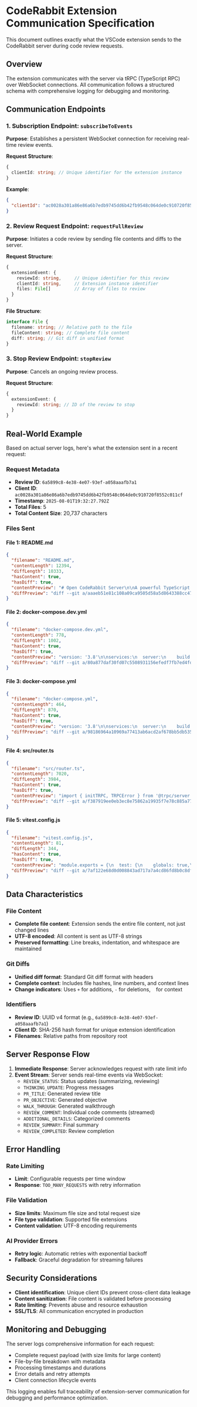 # CodeRabbit Extension Communication Specification

This document outlines exactly what the VSCode extension sends to the CodeRabbit server during code review requests.

## Overview

The extension communicates with the server via tRPC (TypeScript RPC) over WebSocket connections. All communication follows a structured schema with comprehensive logging for debugging and monitoring.

## Communication Endpoints

### 1. Subscription Endpoint: `subscribeToEvents`

**Purpose**: Establishes a persistent WebSocket connection for receiving real-time review events.

**Request Structure**:

```typescript
{
  clientId: string; // Unique identifier for the extension instance
}
```

**Example**:

```json
{
  "clientId": "ac0028a301a86e86a6b7edb9745dd6b42fb9548c064de0c910720f8552c011cf"
}
```

### 2. Review Request Endpoint: `requestFullReview`

**Purpose**: Initiates a code review by sending file contents and diffs to the server.

**Request Structure**:

```typescript
{
  extensionEvent: {
    reviewId: string,     // Unique identifier for this review
    clientId: string,     // Extension instance identifier
    files: File[]         // Array of files to review
  }
}
```

**File Structure**:

```typescript
interface File {
  filename: string; // Relative path to the file
  fileContent: string; // Complete file content
  diff: string; // Git diff in unified format
}
```

### 3. Stop Review Endpoint: `stopReview`

**Purpose**: Cancels an ongoing review process.

**Request Structure**:

```typescript
{
  extensionEvent: {
    reviewId: string; // ID of the review to stop
  }
}
```

## Real-World Example

Based on actual server logs, here's what the extension sent in a recent request:

### Request Metadata

- **Review ID**: `6a5899c8-4e38-4e07-93ef-a058aaafb7a1`
- **Client ID**: `ac0028a301a86e86a6b7edb9745dd6b42fb9548c064de0c910720f8552c011cf`
- **Timestamp**: `2025-08-01T19:32:27.792Z`
- **Total Files**: 5
- **Total Content Size**: 20,737 characters

### Files Sent

#### File 1: README.md

```json
{
  "filename": "README.md",
  "contentLength": 12394,
  "diffLength": 10333,
  "hasContent": true,
  "hasDiff": true,
  "contentPreview": "# Open CodeRabbit Server\n\nA powerful TypeScript backend server that provides AI-powered code review services for VSCode extensions. CodeRabbit analyzes code changes, generates intelligent comments, an...",
  "diffPreview": "diff --git a/aaaeb51e81c108a09ca9505d58a5d8643388cc47 b/477deac46346775824dfd1c3b3ff166a384025aa\nindex aaaeb51..477deac 100644\n--- a/aaaeb51e81c108a09ca9505d58a5d8643388cc47\n+++ b/477deac46346775824df..."
}
```

#### File 2: docker-compose.dev.yml

```json
{
  "filename": "docker-compose.dev.yml",
  "contentLength": 778,
  "diffLength": 1002,
  "hasContent": true,
  "hasDiff": true,
  "contentPreview": "version: '3.8'\n\nservices:\n  server:\n    build:\n      context: .\n      target: builder # Use the builder stage for development\n    ports:\n      - '5353:5353'\n    env_file:\n      - .env\n    volumes:\n   ...",
  "diffPreview": "diff --git a/80a877daf30fd07c5508931156efedf7fb7ed4fd b/60202aebcfb803db9c24c3973e82587fde830ba8\nindex 80a877d..60202ae 100644\n--- a/80a877daf30fd07c5508931156efedf7fb7ed4fd\n+++ b/60202aebcfb803db9c24..."
}
```

#### File 3: docker-compose.yml

```json
{
  "filename": "docker-compose.yml",
  "contentLength": 464,
  "diffLength": 870,
  "hasContent": true,
  "hasDiff": true,
  "contentPreview": "version: '3.8'\n\nservices:\n  server:\n    build: .\n    ports:\n      - '5353:5353'\n    env_file:\n      - .env\n    environment:\n      - NODE_ENV=production\n      - HOST=0.0.0.0\n    restart: unless-stopped...",
  "diffPreview": "diff --git a/98186964a10969a77413ab6acd2af678bb5db535 b/8871912ff8743544ccd95b70258d62ecae33f668\nindex 9818696..8871912 100644\n--- a/98186964a10969a77413ab6acd2af678bb5db535\n+++ b/8871912ff8743544ccd9..."
}
```

#### File 4: src/router.ts

```json
{
  "filename": "src/router.ts",
  "contentLength": 7020,
  "diffLength": 3984,
  "hasContent": true,
  "hasDiff": true,
  "contentPreview": "import { initTRPC, TRPCError } from '@trpc/server';\nimport { z } from 'zod';\nimport { observable } from '@trpc/server/observable';\nimport { EventEmitter } from 'events';\nimport { ReviewService } from ...",
  "diffPreview": "diff --git a/f387919ee0eb3ec8e75862a19935f7e78c885a77 b/221f8cd7b9049fd1125b0afbded793d82a0476a5\nindex f387919..221f8cd 100644\n--- a/f387919ee0eb3ec8e75862a19935f7e78c885a77\n+++ b/221f8cd7b9049fd1125b..."
}
```

#### File 5: vitest.config.js

```json
{
  "filename": "vitest.config.js",
  "contentLength": 81,
  "diffLength": 344,
  "hasContent": true,
  "hasDiff": true,
  "contentPreview": "module.exports = {\n  test: {\n    globals: true,\n    environment: 'node',\n  },\n};\n",
  "diffPreview": "diff --git a/7af122e68d0d008843ad717a7a4cd86fd8b0c8df b/c83dd0a0543b63e85e77f5ae5279030a9fdc79da\nindex 7af122e..c83dd0a 100644\n--- a/7af122e68d0d008843ad717a7a4cd86fd8b0c8df\n+++ b/c83dd0a0543b63e85e77..."
}
```

## Data Characteristics

### File Content

- **Complete file content**: Extension sends the entire file content, not just changed lines
- **UTF-8 encoded**: All content is sent as UTF-8 strings
- **Preserved formatting**: Line breaks, indentation, and whitespace are maintained

### Git Diffs

- **Unified diff format**: Standard Git diff format with headers
- **Complete context**: Includes file hashes, line numbers, and context lines
- **Change indicators**: Uses `+` for additions, `-` for deletions, ` ` for context

### Identifiers

- **Review ID**: UUID v4 format (e.g., `6a5899c8-4e38-4e07-93ef-a058aaafb7a1`)
- **Client ID**: SHA-256 hash format for unique extension identification
- **Filenames**: Relative paths from repository root

## Server Response Flow

1. **Immediate Response**: Server acknowledges request with rate limit info
2. **Event Stream**: Server sends real-time events via WebSocket:
   - `REVIEW_STATUS`: Status updates (summarizing, reviewing)
   - `THINKING_UPDATE`: Progress messages
   - `PR_TITLE`: Generated review title
   - `PR_OBJECTIVE`: Generated objective
   - `WALK_THROUGH`: Generated walkthrough
   - `REVIEW_COMMENT`: Individual code comments (streamed)
   - `ADDITIONAL_DETAILS`: Categorized comments
   - `REVIEW_SUMMARY`: Final summary
   - `REVIEW_COMPLETED`: Review completion

## Error Handling

### Rate Limiting

- **Limit**: Configurable requests per time window
- **Response**: `TOO_MANY_REQUESTS` with retry information

### File Validation

- **Size limits**: Maximum file size and total request size
- **File type validation**: Supported file extensions
- **Content validation**: UTF-8 encoding requirements

### AI Provider Errors

- **Retry logic**: Automatic retries with exponential backoff
- **Fallback**: Graceful degradation for streaming failures

## Security Considerations

- **Client identification**: Unique client IDs prevent cross-client data leakage
- **Content sanitization**: File content is validated before processing
- **Rate limiting**: Prevents abuse and resource exhaustion
- **SSL/TLS**: All communication encrypted in production

## Monitoring and Debugging

The server logs comprehensive information for each request:

- Complete request payload (with size limits for large content)
- File-by-file breakdown with metadata
- Processing timestamps and durations
- Error details and retry attempts
- Client connection lifecycle events

This logging enables full traceability of extension-server communication for debugging and performance optimization.
